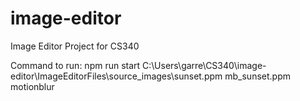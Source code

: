 # image-editor
Image Editor Project for CS340

Command to run:
npm run start C:\\Users\\garre\\CS340\\image-editor\\ImageEditorFiles\\source_images\\sunset.ppm mb_sunset.ppm motionblur



